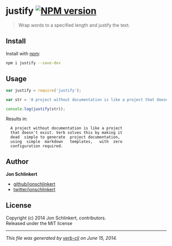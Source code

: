 # justify [![NPM version](https://badge.fury.io/js/justify.png)](http://badge.fury.io/js/justify)

> Wrap words to a specified length and justify the text.

## Install
Install with [npm](npmjs.org):

```bash
npm i justify --save-dev
```

## Usage

```js
var justify = require('justify');

var str = 'A project without documentation is like a project that doesn\'t exist. Verb solves this by making it dead simple to generate project documentation, using simple markdown templates, with zero configuration required.';

console.log(justify(str));
```

Results in:

```
  A project without documentation is like a project
  that doesn't exist. Verb solves this by making it
  dead  simple to generate  project documentation,
  using  simple  markdown   templates,   with  zero
  configuration required.
```

## Author

**Jon Schlinkert**
 
+ [github/jonschlinkert](https://github.com/jonschlinkert)
+ [twitter/jonschlinkert](http://twitter.com/jonschlinkert) 

## License
Copyright (c) 2014 Jon Schlinkert, contributors.  
Released under the MIT license

***

_This file was generated by [verb-cli](https://github.com/assemble/verb-cli) on June 15, 2014._